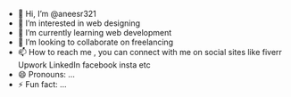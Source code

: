 - 👋 Hi, I’m @aneesr321
- 👀 I’m interested in web designing
- 🌱 I’m currently learning web development
- 💞️ I’m looking to collaborate on freelancing
- 📫 How to reach me , you can connect with me on social sites like fiverr Upwork LinkedIn facebook insta etc
- 😄 Pronouns: ...
- ⚡ Fun fact: ...

<!---
aneesr321/aneesr321 is a ✨ special ✨ repository because its `README.md` (this file) appears on your GitHub profile.
You can click the Preview link to take a look at your changes.
--->
